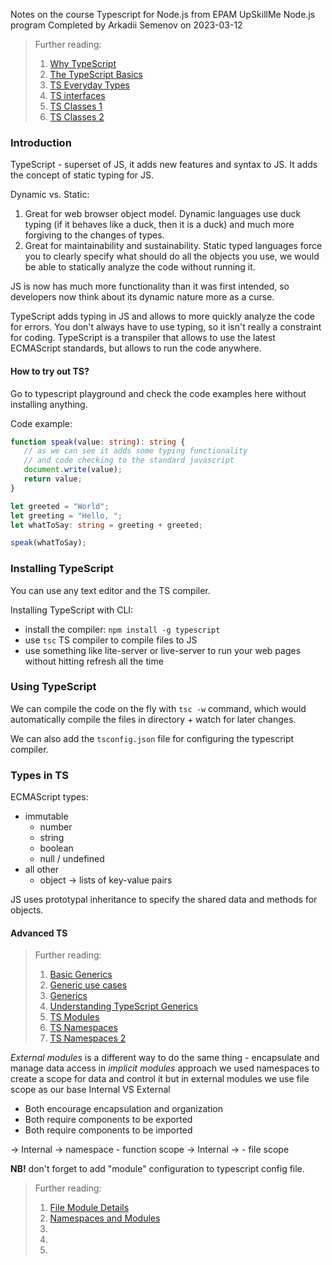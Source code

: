 Notes on the course Typescript for Node.js from EPAM UpSkillMe Node.js program
Completed by Arkadii Semenov on 2023-03-12

> Further reading:
>
> 1. [Why TypeScript](https://basarat.gitbook.io/typescript/getting-started/why-typescript)
> 2. [The TypeScript Basics](https://www.typescriptlang.org/docs/handbook/2/basic-types.html)
> 3. [TS Everyday Types](https://www.typescriptlang.org/docs/handbook/2/everyday-types.html)
> 4. [TS interfaces](https://basarat.gitbook.io/typescript/type-system/interfaces)
> 5. [TS Classes 1](https://basarat.gitbook.io/typescript/future-javascript/classes)
> 6. [TS Classes 2](https://www.typescriptlang.org/docs/handbook/2/classes.html)

### Introduction

TypeScript - superset of JS, it adds new features and syntax to JS.
It adds the concept of static typing for JS.

Dynamic vs. Static:

1. Great for web browser object model. Dynamic languages use duck typing (if it behaves like a duck, then it is a duck) and much more forgiving to the changes of types.
2. Great for maintainability and sustainability. Static typed languages force you to clearly specify what should do all the objects you use, we would be able to statically analyze the code without running it.

JS is now has much more functionality than it was first intended, so developers now think about its dynamic nature more as a curse.

TypeScript adds typing in JS and allows to more quickly analyze the code for errors. You don't always have to use typing, so it isn't really a constraint for coding. TypeScript is a transpiler that allows to use the latest ECMAScript standards, but allows to run the code anywhere.

#### How to try out TS?

Go to typescript playground and check the code examples here without installing anything.

Code example:

```typescript
function speak(value: string): string {
   // as we can see it adds some typing functionality
   // and code checking to the standard javascript
   document.write(value);
   return value;
}

let greeted = "World";
let greeting = "Hello, ";
let whatToSay: string = greeting + greeted;

speak(whatToSay);
```

### Installing TypeScript

You can use any text editor and the TS compiler.

Installing TypeScript with CLI:

-  install the compiler: `npm install -g typescript`
-  use `tsc` TS compiler to compile files to JS
-  use something like lite-server or live-server to run your web pages without hitting refresh all the time

### Using TypeScript

We can compile the code on the fly with `tsc -w` command, which would automatically compile the files in directory + watch for later changes.

We can also add the `tsconfig.json` file for configuring the typescript compiler.

### Types in TS

ECMAScript types:

-  immutable
   -  number
   -  string
   -  boolean
   -  null / undefined
-  all other
   -  object -> lists of key-value pairs

JS uses prototypal inheritance to specify the shared data and methods for objects.

#### Advanced TS

> Further reading:
>
> 1. [Basic Generics](https://www.typescriptlang.org/docs/handbook/2/generics.html)
> 2. [Generic use cases](https://rossbulat.medium.com/typescript-generics-explained-15c6493b510f)
> 3. [Generics](https://basarat.gitbook.io/typescript/type-system/generics)
> 4. [Understanding TypeScript Generics](https://www.smashingmagazine.com/2020/10/understanding-typescript-generics/)
> 5. [TS Modules](https://basarat.gitbook.io/typescript/project/modules)
> 6. [TS Namespaces](https://basarat.gitbook.io/typescript/project/namespaces)
> 7. [TS Namespaces 2](https://www.typescriptlang.org/docs/handbook/namespaces.html)

_External modules_ is a different way to do the same thing - encapsulate and manage data access
in _implicit modules_ approach we used namespaces to create a scope for data and control it
but in external modules we use file scope as our base
Internal VS External

-  Both encourage encapsulation and organization
-  Both require components to be exported
-  Both require components to be imported

-> Internal -> namespace - function scope
-> Internal -> - file scope

**NB!** don't forget to add "module" configuration to typescript config file.

> Further reading:
>
> 1. [File Module Details](https://basarat.gitbook.io/typescript/project/modules/external-modules)
> 2. [Namespaces and Modules](https://www.typescriptlang.org/docs/handbook/namespaces-and-modules.html)
> 3. []()
> 4. []()
> 5. []()
